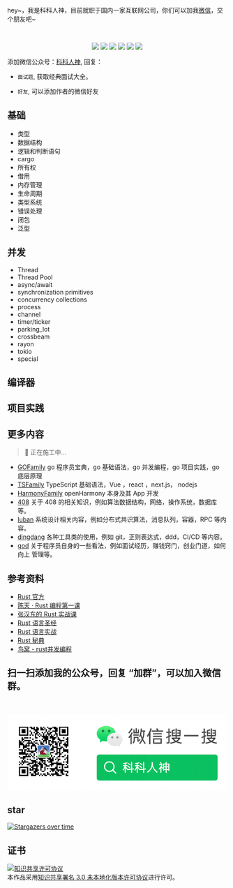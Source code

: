 <p align="left">
hey~，我是科科人神，目前就职于国内一家互联网公司，你们可以加我<a href="#wechat.png">微信</a>，交个朋友吧~
</p>
<br>
<p align="center">
<a href='#wechat.png'
 target="_blank"><img src="https://img.shields.io/static/v1?label=%E7%A7%91%E7%A7%91%E4%BA%BA%E7%A5%9E&message=%E5%85%AC%E4%BC%97%E5%8F%B7&color="></a>
<a href="https://www.youtube.com/channel/UCK8wjBe9sh4VHSowLQmWOzg" target="_blank"><img src="https://img.shields.io/static/v1?label=youtube&message=YouTube&color=red"></a>
<a href="https://space.bilibili.com/478621088" target="_blank"><img src="https://img.shields.io/static/v1?label=bilibili&message=b%E7%AB%99&color=blue"></a>
<a href="https://www.zhihu.com/people/shgopher" target="_blank"><img src="https://img.shields.io/static/v1?label=zhihu&message=%E7%9F%A5%E4%B9%8E&color=blue"></a>
<a href="https://blog.csdn.net/zyfljxzby" target="_blank"><img src="https://img.shields.io/static/v1?label=csdn&message=CSDN&color=red"></a>
<a href="https://www.toutiao.com/c/user/token/MS4wLjABAAAAIGeO1-kCUelF-G8GW3AvJlrEL7tiO24WHJmnX4nV1bs" target="_blank"><img src="https://img.shields.io/static/v1?label=toutiao&message=%E5%A4%B4%E6%9D%A1&color=red"></a>
</p>

添加微信公众号：<a href="#wechat.png">科科人神</a>, 回复：
- `面试题`, 获取经典面试大全。

- `好友`, 可以添加作者的微信好友                          
                             
## 基础
- 类型
- 数据结构
- 逻辑和判断语句
- cargo
- 所有权
- 借用
- 内存管理
- 生命周期
- 类型系统
- 错误处理
- 闭包
- 泛型
## 并发
- Thread
- Thread Pool
- async/await
- synchronization primitives
- concurrency collections
- process
- channel
- timer/ticker
- parking_lot
- crossbeam
- rayon
- tokio
- special
## 编译器
## 项目实践 
## 更多内容
> 👷 正在施工中...
- [GOFamily](http://github.com/shgopher/GOFamily) go 程序员宝典，go 基础语法，go 并发编程，go 项目实践，go 底层原理
- [TSFamily](http://github.com/shgopher/TSFamily) TypeScript 基础语法，Vue ，react ，next.js， nodejs
- [HarmonyFamily](https://github.com/shgopher/HarmonyFamily) openHarmony 本身及其 App 开发
- [408](https://github.com/shgopher/408) 关于 408 的相关知识，例如算法数据结构，网络，操作系统，数据库等。
- [luban](https://github.com/shgopher/luban) 系统设计相关内容，例如分布式共识算法，消息队列，容器，RPC 等内容。
- [dingdang](https://github.com/shgopher/dingdang) 各种工具类的使用，例如 git，正则表达式，ddd，CI/CD 等内容。
- [god](https://github.com/shgopher/god) 关于程序员自身的一些看法，例如面试经历，赚钱窍门，创业门道，如何向上
管理等。
## 参考资料
- [Rust 官方](https://www.rust-lang.org/)
- [陈天 · Rust 编程第一课](https://time.geekbang.org/column/intro/100085301)
- [张汉东的 Rust 实战课](https://time.geekbang.org/course/intro/100060601)
- [Rust 语言圣经](https://course.rs/about-book.html)
- [Rust 语言实战](https://zh.practice.rs/why-exercise.html)
- [Rust 秘典](https://nomicon.purewhite.io/)
- [鸟窝 - rust并发编程](https://github.com/smallnest/concurrency-programming-via-rust)

## 扫一扫添加我的公众号，回复 “加群”，可以加入微信群。

<p id="wechat.png" align="center">
<br>
<br>
<img src="./wechat.png"  alt="公众号搜：科科人神">
</p>
                                                                             
## star
                                                                             
[![Stargazers over time](https://starchart.cc/shgopher/RustFamily.svg)](https://starchart.cc/shgopher/RustFamily)
## 证书
<a rel="license" href="http://creativecommons.org/licenses/by/3.0/"><img alt="知识共享许可协议" style="border-width:0" src="https://i.creativecommons.org/l/by/3.0/88x31.png" /></a><br />本作品采用<a rel="license" href="http://creativecommons.org/licenses/by/3.0/">知识共享署名 3.0 未本地化版本许可协议</a>进行许可。
